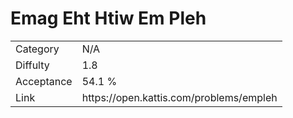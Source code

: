 # Emag Eht Htiw Em Pleh

<table>
    <tr>
        <td>Category</td>
        <td>N/A</td>
    </tr>
    <tr>
        <td>Diffulty</td>
        <td>1.8</td>
    </tr>
    <tr>
        <td>Acceptance</td>
        <td>54.1 %</td>
    </tr>
    <tr>
        <td>Link</td>
        <td>https://open.kattis.com/problems/empleh</td>
    </tr>
</table>